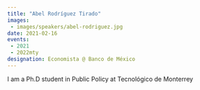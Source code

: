 ```yaml
---
title: "Abel Rodríguez Tirado"
images: 
 - images/speakers/abel-rodriguez.jpg
date: 2021-02-16
events:
 - 2021
 - 2022mty
designation: Economista @ Banco de México 
---
```


I am a Ph.D student in Public Policy at Tecnológico de Monterrey